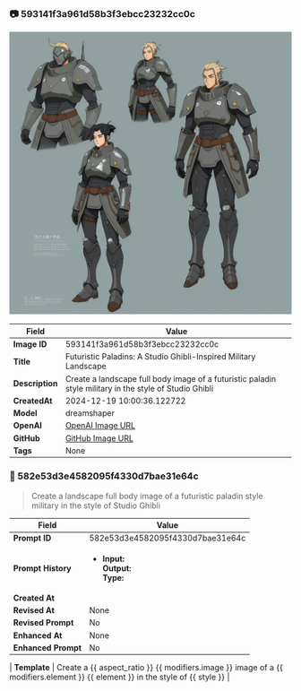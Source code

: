 

### 📷 593141f3a961d58b3f3ebcc23232cc0c 


![data.id](./593141f3a961d58b3f3ebcc23232cc0c.jpg)


| Field          | Value                                                                                                                     |
|----------------|---------------------------------------------------------------------------------------------------------------------------|
| **Image ID**             | 593141f3a961d58b3f3ebcc23232cc0c                                                                                                             |
| **Title**           | Futuristic Paladins: A Studio Ghibli-Inspired Military Landscape                                                                                                       |
| **Description**           | Create a landscape full body image of a futuristic paladin style military in the style of Studio Ghibli                                                                                                       |
| **CreatedAt**        | 2024-12-19 10:00:36.122722                                                                                                        |
| **Model**        | dreamshaper                                                                                                        |
| **OpenAI**         | [OpenAI Image URL](http://192.168.1.85:8081/generated-images/b641275285348.png)                                                                                |
| **GitHub**         | [GitHub Image URL](https://raw.githubusercontent.com/Caneta-Silva/weeb/refs/heads/main/images/593141f3a961d58b3f3ebcc23232cc0c/593141f3a961d58b3f3ebcc23232cc0c.jpg)                                                                                |
| **Tags**       | None                                                                                                                   |

### 📜 582e53d3e4582095f4330d7bae31e64c

> Create a landscape full body image of a futuristic paladin style military in the style of Studio Ghibli

| Field          | Value                                                                                                                                                                      |
|----------------|----------------------------------------------------------------------------------------------------------------------------------------------------------------------------|
| **Prompt ID**  | 582e53d3e4582095f4330d7bae31e64c                                                                                                                                                            |
| **Prompt History** | <ul><li>**Input:**  <br> **Output:**  <br> **Type:** </li></ul> |
| **Created At** |                                                                                                                                                    |
| **Revised At** | None                                                                                                                                                   |
| **Revised Prompt** | No                                                                                                                                                                      |
| **Enhanced At** | None                                                                                                                                                  |
| **Enhanced Prompt** | No                                                                                                                                                                    |

| **Template**   | Create a {{ aspect_ratio }} {{ modifiers.image }} image of a {{ modifiers.element }} {{ element }} in the style of {{ style }}                                                                                                                                           |


